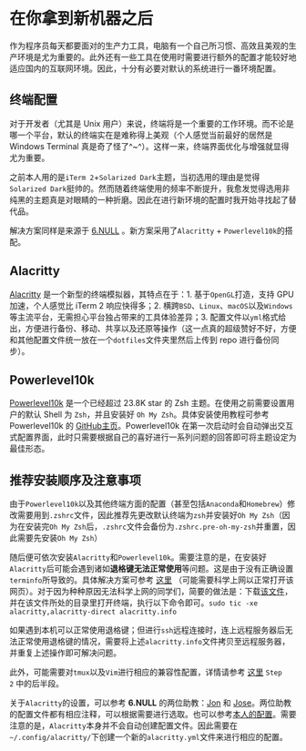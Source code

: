 # 在你拿到新机器之后

作为程序员每天都要面对的生产力工具，电脑有一个自己所习惯、高效且美观的生产环境是尤为重要的。此外还有一些工具在使用时需要进行额外的配置才能较好地适应国内的互联网环境。因此，十分有必要对默认的系统进行一番环境配置。

## 终端配置

对于开发者（尤其是 Unix 用户）来说，终端将是一个重要的工作环境。而不论是哪一个平台，默认的终端实在是难称得上美观（个人感觉当前最好的居然是 Windows Terminal 真是奇了怪了^~^）。这样一来，终端界面优化与增强就显得尤为重要。

之前本人用的是`iTerm 2`+`Solarized Dark`主题，当初选用的理由是觉得`Solarized Dark`挺帅的。然而随着终端使用的频率不断提升，我愈发觉得选用非纯黑的主题真是对眼睛的一种折磨。因此在进行新环境的配置时我开始寻找起了替代品。

解决方案同样是来源于 [6.NULL](https://missing.csail.mit.edu/2020/command-line/) 。新方案采用了`Alacritty` + `Powerlevel10k`的搭配。

## Alacritty

[Alacritty](https://alacritty.org/) 是一个新型的终端模拟器，其特点在于：1. 基于`OpenGL`打造，支持 GPU 加速，个人感觉比 iTerm 2 响应快得多；2. 横跨`BSD`、`Linux`、`macOS`以及`Windows`等主流平台，无需担心平台独占带来的工具体验差异；3. 配置文件以`yml`格式给出，方便进行备份、移动、共享以及还原等操作（这一点真的超级赞好不好，方便和其他配置文件统一放在一个`dotfiles`文件夹里然后上传到 repo 进行备份同步）。

## Powerlevel10k

[Powerlevel10k](https://github.com/romkatv/powerlevel10k) 是一个已经超过 23.8K star 的 Zsh 主题。在使用之前需要设置用户的默认 Shell 为 `Zsh`，并且安装好 `Oh My Zsh`。具体安装使用教程可参考 Powerlevel10k 的 [GitHub主页](https://github.com/romkatv/powerlevel10k)。Powerlevel10k 在第一次启动时会自动弹出交互式配置界面，此时只需要根据自己的喜好进行一系列问题的回答即可将主题设定为最佳形态。

## 推荐安装顺序及注意事项

由于`Powerlevel10k`以及其他终端方面的配置（甚至包括`Anaconda`和`Homebrew`）修改需要用到`.zshrc`文件，因此推荐先更改默认终端为`zsh`并安装好`Oh My Zsh`（因为在安装完`Oh My Zsh`后，`.zshrc`文件会备份为`.zshrc.pre-oh-my-zsh`并重置，因此需要先安装`Oh My Zsh`）

随后便可依次安装`Alacritty`和`Powerlevel10k`。需要注意的是，在安装好`Alacritty`后可能会遇到诸如**退格键无法正常使用**等问题。这是由于没有正确设置`terminfo`所导致的。具体解决方案可参考 [这里](https://pezcoder.medium.com/how-i-migrated-from-iterm-to-alacritty-c50a04705f95) （可能需要科学上网以正常打开该网页）。对于因为种种原因无法科学上网的同学们，简要的做法是：下载[该文件](https://github.com/alacritty/alacritty/blob/master/extra/alacritty.info)，并在该文件所处的目录里打开终端，执行以下命令即可。`sudo tic -xe alacritty,alacritty-direct alacritty.info`

如果遇到本机可以正常使用退格键；但进行`ssh`远程连接时，连上远程服务器后无法正常使用退格键的情况，需要将上述`alacritty.info`文件拷贝至远程服务器，并重复上述操作即可解决问题。

此外，可能需要对`tmux`以及`Vim`进行相应的兼容性配置，详情请参考 [这里](https://pezcoder.medium.com/how-i-migrated-from-iterm-to-alacritty-c50a04705f95) `Step 2` 中的后半段。

关于`Alacritty`的设置，可以参考 **6.NULL** 的两位助教：[Jon](https://github.com/jonhoo/configs/tree/master/gui/.config/alacritty) 和 [Jose](https://github.com/JJGO/dotfiles/tree/master/terminal/.config/alacritty)。两位助教的配置文件都有相应注释，可以根据需要进行选取。也可以参考[本人的配置](https://github.com/taylover2016/dotfiles/tree/master/alacritty)。需要注意的是，`Alacritty`本身并不会自动创建配置文件。因此需要在`~/.config/alacritty/`下创建一个新的`alacritty.yml`文件来进行相应的配置。

